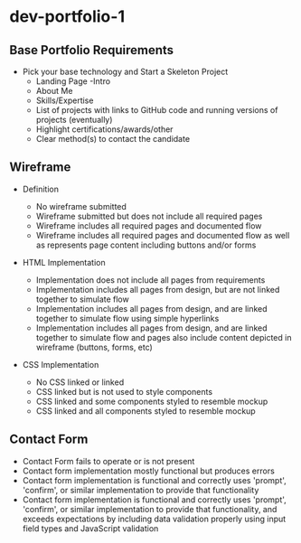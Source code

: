 # dev-portfolio-1

## Base Portfolio Requirements
* Pick your base technology and Start a Skeleton Project
	* Landing Page -Intro				
	* About Me				
	* Skills/Expertise				
	* List of projects with links to GitHub code and running versions of projects (eventually)				
	* Highlight certifications/awards/other				
	* Clear method(s) to contact the candidate 

## Wireframe
* Definition	
  * No wireframe submitted	
  * Wireframe submitted but does not include all required pages	
  * Wireframe includes all required pages and documented flow	
  * Wireframe includes all required pages and documented flow as well as represents page content including buttons and/or forms

* HTML Implementation	
  * Implementation does not include all pages from requirements	
  * Implementation includes all pages from design, but are not linked together to simulate flow	
  * Implementation includes all pages from design, and are linked together to simulate flow using simple hyperlinks	
  * Implementation includes all pages from design, and are linked together to simulate flow and pages also include content depicted in wireframe (buttons, forms, etc)

* CSS Implementation	
  * No CSS linked or linked 
  * CSS linked but is not used to style components	
  * CSS linked and some components styled to resemble mockup	
  * CSS linked and all components styled to resemble mockup
		

## Contact Form
* Contact Form fails to operate or is not present	
* Contact form implementation mostly functional but produces errors	
* Contact form implementation is functional and correctly uses 'prompt', 'confirm', or similar implementation to provide that functionality	
* Contact form implementation is functional and correctly uses 'prompt', 'confirm', or similar implementation to provide that functionality, and exceeds expectations by including data validation properly using input field types and JavaScript validation
